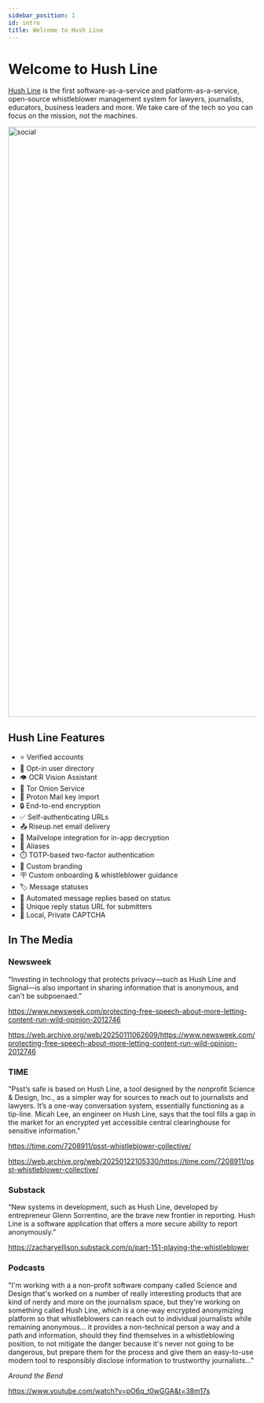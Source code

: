 ```yaml
---
sidebar_position: 1
id: intro
title: Welcome to Hush Line
---
```


# Welcome to Hush Line

[Hush Line](https://hushline.app) is the first software-as-a-service and platform-as-a-service, open-source whistleblower management system for lawyers, journalists, educators, business leaders and more. We take care of the tech so you can focus on the mission, not the machines.

<img width="1200" alt="social" src="https://github.com/user-attachments/assets/3f4af638-416c-47c1-bb64-edfd876c1c7b" />

## Hush Line Features

- ⭐️ Verified accounts
- 🙋 Opt-in user directory
- 👁️ OCR Vision Assistant
- 🧅 Tor Onion Service
- 🔑 Proton Mail key import
- 🔒 End-to-end encryption
- ✅ Self-authenticating URLs
- 📤 Riseup.net email delivery
- 💌 Mailvelope integration for in-app decryption
- 🥸 Aliases
- ⏱️ TOTP-based two-factor authentication
- 🎨 Custom branding
- 🪧 Custom onboarding & whistleblower guidance
- 🏷️ Message statuses
- 🧠 Automated message replies based on status
- 💬 Unique reply status URL for submitters
- 🤖 Local, Private CAPTCHA

## In The Media

### Newsweek

“Investing in technology that protects privacy—such as Hush Line and Signal—is also important in sharing information that is anonymous, and can't be subpoenaed.”

https://www.newsweek.com/protecting-free-speech-about-more-letting-content-run-wild-opinion-2012746

https://web.archive.org/web/20250111062609/https://www.newsweek.com/protecting-free-speech-about-more-letting-content-run-wild-opinion-2012746

### TIME

"Psst’s safe is based on Hush Line, a tool designed by the nonprofit Science & Design, Inc., as a simpler way for sources to reach out to journalists and lawyers. It’s a one-way conversation system, essentially functioning as a tip-line. Micah Lee, an engineer on Hush Line, says that the tool fills a gap in the market for an encrypted yet accessible central clearinghouse for sensitive information."

https://time.com/7208911/psst-whistleblower-collective/

https://web.archive.org/web/20250122105330/https://time.com/7208911/psst-whistleblower-collective/

### Substack

“New systems in development, such as Hush Line, developed by entrepreneur Glenn Sorrentino, are the brave new frontier in reporting. Hush Line is a software application that offers a more secure ability to report anonymously.”

https://zacharyellison.substack.com/p/part-151-playing-the-whistleblower

### Podcasts

"I'm working with a a non-profit software company called Science and Design that's worked on a number of really interesting products that are kind of nerdy and more on the journalism space, but they're working on something called Hush Line, which is a one-way encrypted anonymizing platform so that whistleblowers can reach out to individual journalists while remaining anonymous... it provides a non-technical person a way and a path and information, should they find themselves in a whistleblowing position, to not mitigate the danger because it's never not going to be dangerous, but prepare them for the process and give them an easy-to-use modern tool to responsibly disclose information to trustworthy journalists..."

_Around the Bend_

https://www.youtube.com/watch?v=pO6q_t0wGGA&t=38m17s
